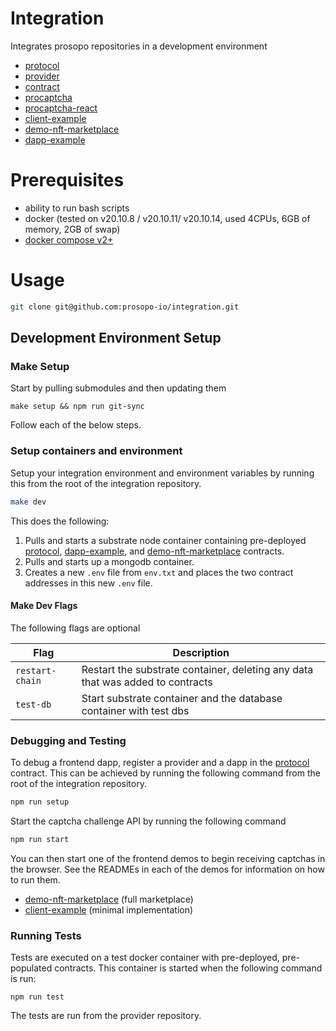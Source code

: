 # Integration
Integrates prosopo repositories in a development environment

- [protocol](https://github.com/prosopo-io/protocol/)
- [provider](https://github.com/prosopo-io/provider)
- [contract](https://github.com/prosopo-io/contract)
- [procaptcha](https://github.com/prosopo-io/procaptcha)
- [procaptcha-react](https://github.com/prosopo-io/procaptcha-react)
- [client-example](https://github.com/prosopo-io/client-example)
- [demo-nft-marketplace](https://github.com/prosopo-io/demo-nft-marketplace)
- [dapp-example](https://github.com/prosopo-io/dapp-example)

# Prerequisites
- ability to run bash scripts
- docker (tested on v20.10.8 / v20.10.11/ v20.10.14, used 4CPUs, 6GB of memory, 2GB of swap)
- [docker compose v2+](https://www.docker.com/blog/announcing-compose-v2-general-availability/)

# Usage

```bash
git clone git@github.com:prosopo-io/integration.git
````



## Development Environment Setup

### Make Setup

Start by pulling submodules and then updating them

`make setup && npm run git-sync`

Follow each of the below steps.

### Setup containers and environment

Setup your integration environment and environment variables by running this from the root of the integration repository.

```bash
make dev
```

This does the following:

1. Pulls and starts a substrate node container containing pre-deployed [protocol](https://github.com/prosopo-io/protocol/), [dapp-example](https://github.com/prosopo-io/dapp-example), and [demo-nft-marketplace](https://github.com/prosopo-io/demo-nft-marketplace) contracts.
2. Pulls and starts up a mongodb container.
3. Creates a new `.env` file from `env.txt` and places the two contract addresses in this new `.env` file.

#### Make Dev Flags

The following flags are optional

| Flag              | Description                                                                    |
|-------------------|--------------------------------------------------------------------------------|
| `restart-chain`   | Restart the substrate container, deleting any data that was added to contracts |
| `test-db`         | Start substrate container and the database container with test dbs             |

### Debugging and Testing
To debug a frontend dapp, register a provider and a dapp in the [protocol](https://github.com/prosopo-io/protocol/) contract. This can be achieved by running the following command from the root of the integration repository.

```bash
npm run setup
```

Start the captcha challenge API by running the following command

```bash
npm run start
```

You can then start one of the frontend demos to begin receiving captchas in the browser. See the READMEs in each of the demos for information on how to run them.

- [demo-nft-marketplace](https://github.com/prosopo-io/demo-nft-marketplace) (full marketplace)
- [client-example](https://github.com/prosopo-io/client-example) (minimal implementation)


### Running Tests
Tests are executed on a test docker container with pre-deployed, pre-populated contracts. This container is started when the following command is run:

`npm run test`

The tests are run from the provider repository.
